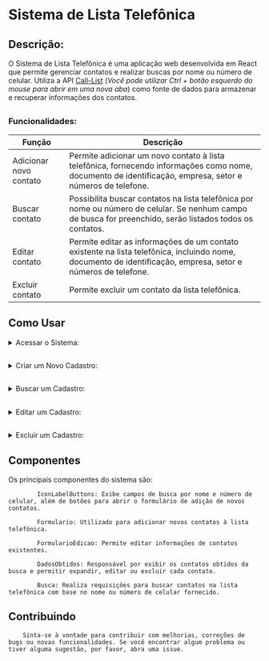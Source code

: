 # Sistema de Lista Telefônica

## Descrição:
        
O Sistema de Lista Telefônica é uma aplicação web desenvolvida em React
que permite gerenciar contatos e realizar buscas por nome ou número de celular. 
Utiliza a API [Call-List](https://github.com/MagalhaesVini/Call-List-API/blob/main/README.md)
(_Você pode utilizar Ctrl + botão esquerdo do mouse para abrir em uma nova aba_) como fonte de dados para armazenar e recuperar informações dos contatos.

##

  ### Funcionalidades:

| Função | Descrição |
| --- | --- |
| Adicionar novo contato |  Permite adicionar um novo contato à lista telefônica, fornecendo informações como nome, documento de identificação, empresa, setor e números de telefone. |
| Buscar contato | Possibilita buscar contatos na lista telefônica por nome ou número de celular. Se nenhum campo de busca for preenchido, serão listados todos os contatos. |
| Editar contato | Permite editar as informações de um contato existente na lista telefônica, incluindo nome, documento de identificação, empresa, setor e números de telefone. |
| Excluir contato | Permite excluir um contato da lista telefônica. |

##

   ## Como Usar

<details>
        
  <summary>Acessar o Sistema:</summary>
  
  ### Acesse o sistema através do link fornecido após a implantação no Vercel
  
  https://lista-telefonica-ruddy.vercel.app/
  (_Você pode utilizar Ctrl + botão esquerdo do mouse para abrir em uma nova aba_)
  
</details>

##

<details>
<summary>Criar um Novo Cadastro:</summary>

### Siga os passos para criar um novo cadastro

1. Na página inicial, clique no botão "Adicionar" para abrir o formulário de adição de novo contato.
![Captura de tela 2024-02-29 112932](https://github.com/MagalhaesVini/Lista-Telefonica/assets/105064550/c13520ca-4ae6-49c2-940e-2397df4d384e)
2. Preencha todos os campos obrigatórios, como nome e número de celular.
![image](https://github.com/MagalhaesVini/Lista-Telefonica/assets/105064550/65035b87-082c-4db2-a70f-75f0b0ab1262)

3. Clique em "Enviar" para salvar o novo contato.
![image](https://github.com/MagalhaesVini/Lista-Telefonica/assets/105064550/4a9a5dae-a702-4f48-b98b-932eb9c5b77a)


</details>

##

<details>
<summary>Buscar um Cadastro:</summary>

### Siga os passos para realizar a busca de um cadastro

1. Na barra de busca, digite o nome ou número de celular do contato desejado.
2. Pressione Enter ou clique no botão "Buscar".
3. Os resultados da busca serão exibidos na tela. Se nenhum campo de busca for preenchido, serão listados todos os contatos.

</details>

##

<details>
<summary>Editar um Cadastro:</summary>

### Siga os passos para editar cadastro

1. Após realizar a busca pelo contato desejado, clique no botão "Editar" ao lado do contato.
2. O formulário de edição será aberto, permitindo que você atualize as informações do contato.
3. Após fazer as alterações desejadas, clique em "Salvar" para atualizar o contato.

</details>

##

<details>
<summary>Excluir um Cadastro:</summary>

### Siga os passos para excluir um cadastro

1. Após realizar a busca pelo contato que deseja excluir, clique no botão "Excluir" ao lado do contato.
2. Uma janela de confirmação será exibida. Clique em "Sim" para confirmar a exclusão ou "Não" para cancelar.

</details>

  ## Componentes
  
  Os principais componentes do sistema são:

            IconLabelButtons: Exibe campos de busca por nome e número de celular, além de botões para abrir o formulário de adição de novos contatos.
            
            Formulario: Utilizado para adicionar novos contatos à lista telefônica.
            
            FormularioEdicao: Permite editar informações de contatos existentes.
            
            DadosObtidos: Responsável por exibir os contatos obtidos da busca e permitir expandir, editar ou excluir cada contato.
            
            Busca: Realiza requisições para buscar contatos na lista telefônica com base no nome ou número de celular fornecido.

##

  ## Contribuindo

        Sinta-se à vontade para contribuir com melhorias, correções de bugs ou novas funcionalidades. Se você encontrar algum problema ou tiver alguma sugestão, por favor, abra uma issue.
        
##
